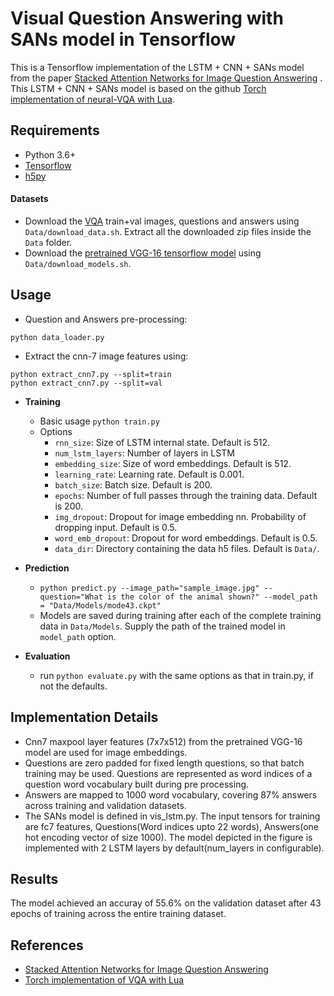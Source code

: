 # Visual Question Answering with SANs model in Tensorflow


This is a Tensorflow implementation of the LSTM + CNN + SANs model from the paper [Stacked Attention Networks for Image Question Answering][1]
. This LSTM + CNN + SANs model is based on the github [Torch implementation of neural-VQA with Lua][2]. 


## Requirements
- Python 3.6+
- [Tensorflow][3]
- [h5py][4]


#### Datasets
- Download the [VQA][5] train+val images, questions and answers using `Data/download_data.sh`. Extract all the downloaded zip files inside the `Data` folder.
- Download the [pretrained VGG-16 tensorflow model][6] using `Data/download_models.sh`.

## Usage

- Question and Answers pre-processing:
```
python data_loader.py
```
- Extract the cnn-7 image features using:
```
python extract_cnn7.py --split=train
python extract_cnn7.py --split=val
```

- <b>Training</b>
  * Basic usage `python train.py`
  * Options
    - `rnn_size`: Size of LSTM internal state. Default is 512.
    - `num_lstm_layers`: Number of layers in LSTM
    - `embedding_size`: Size of word embeddings. Default is 512.
    - `learning_rate`: Learning rate. Default is 0.001.
    - `batch_size`: Batch size. Default is 200.
    - `epochs`: Number of full passes through the training data. Default is 200.
    - `img_dropout`:  Dropout for image embedding nn. Probability of dropping input. Default is 0.5.
    - `word_emb_dropout`: Dropout for word embeddings. Default is 0.5.
    - `data_dir`: Directory containing the data h5 files. Default is `Data/`.

- <b>Prediction</b>
  * ```python predict.py --image_path="sample_image.jpg" --question="What is the color of the animal shown?" --model_path = "Data/Models/mode43.ckpt"```
  * Models are saved during training after each of the complete training data in ```Data/Models```. Supply the path of the trained model in ```model_path``` option.
  
- <b>Evaluation</b>
  * run `python evaluate.py` with the same options as that in train.py, if not the defaults.

## Implementation Details
- Cnn7 maxpool layer features (7x7x512) from the pretrained VGG-16 model are used for image embeddings.
- Questions are zero padded for fixed length questions, so that batch training may be used. Questions are represented as word indices of a question word vocabulary built during pre processing.
- Answers are mapped to 1000 word vocabulary, covering 87% answers across training and validation datasets.
- The SANs model is defined in vis_lstm.py. The input tensors for training are fc7 features, Questions(Word indices upto 22 words), Answers(one hot encoding vector of size 1000). The model depicted in the figure is implemented with 2 LSTM layers by default(num_layers in configurable).

## Results
The model achieved an accuray of 55.6% on the validation dataset after 43 epochs of training across the entire training dataset.


## References
- [Stacked Attention Networks for Image Question Answering][1]
- [Torch implementation of VQA with Lua][2]

[1]: https://arxiv.org/pdf/1511.02274.pdf
[2]: https://github.com/abhshkdz/neural-vqa/
[3]: https://github.com/tensorflow/tensorflow
[4]: http://www.h5py.org/
[5]: https://visualqa.org/download.html
[6]: https://github.com/ry/tensorflow-vgg16
